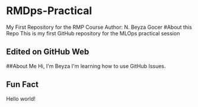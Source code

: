 # RMDps-Practical
My First Repository for the RMP Course
Author: N. Beyza Gocer
#About this Repo
This is my first GitHub repository for the MLOps practical session
## Edited on GitHub Web
##About Me
Hi, I'm Beyza
I'm learning how to use GitHub Issues.

## Fun Fact
Hello world!